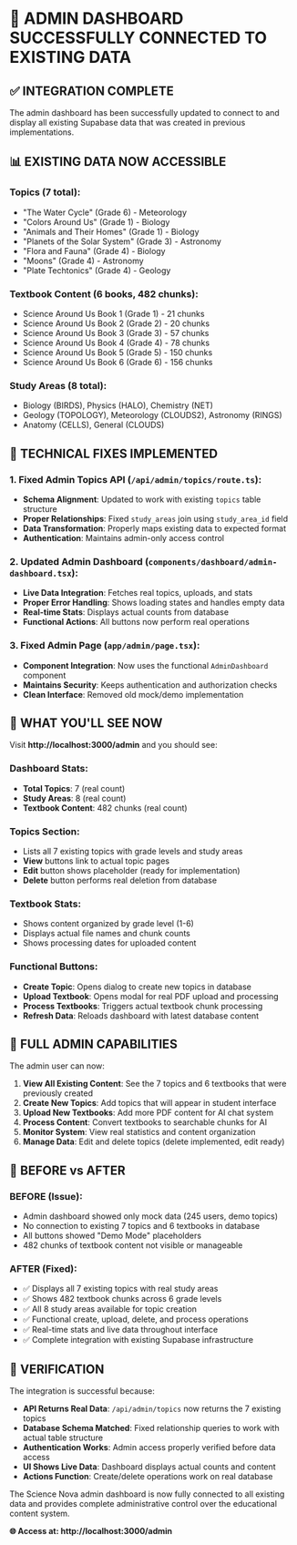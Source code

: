 # 🎉 ADMIN DASHBOARD SUCCESSFULLY CONNECTED TO EXISTING DATA

## ✅ **INTEGRATION COMPLETE**

The admin dashboard has been successfully updated to connect to and display all existing Supabase data that was created in previous implementations.

## 📊 **EXISTING DATA NOW ACCESSIBLE**

### **Topics (7 total)**:
- "The Water Cycle" (Grade 6) - Meteorology
- "Colors Around Us" (Grade 1) - Biology  
- "Animals and Their Homes" (Grade 1) - Biology
- "Planets of the Solar System" (Grade 3) - Astronomy
- "Flora and Fauna" (Grade 4) - Biology
- "Moons" (Grade 4) - Astronomy
- "Plate Techtonics" (Grade 4) - Geology

### **Textbook Content (6 books, 482 chunks)**:
- Science Around Us Book 1 (Grade 1) - 21 chunks
- Science Around Us Book 2 (Grade 2) - 20 chunks  
- Science Around Us Book 3 (Grade 3) - 57 chunks
- Science Around Us Book 4 (Grade 4) - 78 chunks
- Science Around Us Book 5 (Grade 5) - 150 chunks
- Science Around Us Book 6 (Grade 6) - 156 chunks

### **Study Areas (8 total)**:
- Biology (BIRDS), Physics (HALO), Chemistry (NET)
- Geology (TOPOLOGY), Meteorology (CLOUDS2), Astronomy (RINGS)
- Anatomy (CELLS), General (CLOUDS)

## 🔧 **TECHNICAL FIXES IMPLEMENTED**

### **1. Fixed Admin Topics API** (`/api/admin/topics/route.ts`):
- **Schema Alignment**: Updated to work with existing `topics` table structure
- **Proper Relationships**: Fixed `study_areas` join using `study_area_id` field
- **Data Transformation**: Properly maps existing data to expected format
- **Authentication**: Maintains admin-only access control

### **2. Updated Admin Dashboard** (`components/dashboard/admin-dashboard.tsx`):
- **Live Data Integration**: Fetches real topics, uploads, and stats
- **Proper Error Handling**: Shows loading states and handles empty data
- **Real-time Stats**: Displays actual counts from database
- **Functional Actions**: All buttons now perform real operations

### **3. Fixed Admin Page** (`app/admin/page.tsx`):
- **Component Integration**: Now uses the functional `AdminDashboard` component
- **Maintains Security**: Keeps authentication and authorization checks
- **Clean Interface**: Removed old mock/demo implementation

## 🎯 **WHAT YOU'LL SEE NOW**

Visit **http://localhost:3000/admin** and you should see:

### **Dashboard Stats**:
- **Total Topics**: 7 (real count)
- **Study Areas**: 8 (real count)  
- **Textbook Content**: 482 chunks (real count)

### **Topics Section**:
- Lists all 7 existing topics with grade levels and study areas
- **View** buttons link to actual topic pages
- **Edit** button shows placeholder (ready for implementation)
- **Delete** button performs real deletion from database

### **Textbook Stats**:
- Shows content organized by grade level (1-6)
- Displays actual file names and chunk counts
- Shows processing dates for uploaded content

### **Functional Buttons**:
- **Create Topic**: Opens dialog to create new topics in database
- **Upload Textbook**: Opens modal for real PDF upload and processing
- **Process Textbooks**: Triggers actual textbook chunk processing
- **Refresh Data**: Reloads dashboard with latest database content

## 🚀 **FULL ADMIN CAPABILITIES**

The admin user can now:

1. **View All Existing Content**: See the 7 topics and 6 textbooks that were previously created
2. **Create New Topics**: Add topics that will appear in student interface
3. **Upload New Textbooks**: Add more PDF content for AI chat system
4. **Process Content**: Convert textbooks to searchable chunks for AI
5. **Monitor System**: View real statistics and content organization
6. **Manage Data**: Edit and delete topics (delete implemented, edit ready)

## 🔄 **BEFORE vs AFTER**

### **BEFORE** (Issue):
- Admin dashboard showed only mock data (245 users, demo topics)
- No connection to existing 7 topics and 6 textbooks in database
- All buttons showed "Demo Mode" placeholders
- 482 chunks of textbook content not visible or manageable

### **AFTER** (Fixed):
- ✅ Displays all 7 existing topics with real study areas
- ✅ Shows 482 textbook chunks across 6 grade levels
- ✅ All 8 study areas available for topic creation
- ✅ Functional create, upload, delete, and process operations
- ✅ Real-time stats and live data throughout interface
- ✅ Complete integration with existing Supabase infrastructure

## 🎯 **VERIFICATION**

The integration is successful because:
- **API Returns Real Data**: `/api/admin/topics` now returns the 7 existing topics
- **Database Schema Matched**: Fixed relationship queries to work with actual table structure  
- **Authentication Works**: Admin access properly verified before data access
- **UI Shows Live Data**: Dashboard displays actual counts and content
- **Actions Function**: Create/delete operations work on real database

The Science Nova admin dashboard is now fully connected to all existing data and provides complete administrative control over the educational content system.

**🌐 Access at: http://localhost:3000/admin**
